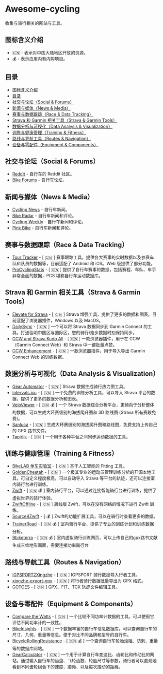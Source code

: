 # Awesome-cycling

收集与骑行相关的网站与工具。

## 图标含义介绍

- :cn: - 表示对中国大陆地区开放的资源。
- :moneybag: - 表示应用内有内购项目。

## 目录

- [图标含义介绍](#图标含义介绍)
- [目录](#目录)
- [社交与论坛（Social \& Forums）](#社交与论坛social--forums)
- [新闻与媒体（News \& Media）](#新闻与媒体news--media)
- [赛事与数据跟踪（Race \& Data Tracking）](#赛事与数据跟踪race--data-tracking)
- [Strava 和 Garmin 相关工具（Strava \& Garmin Tools）](#strava-和-garmin-相关工具strava--garmin-tools)
- [数据分析与可视化（Data Analysis \& Visualization）](#数据分析与可视化data-analysis--visualization)
- [训练与健康管理（Training \& Fitness）](#训练与健康管理training--fitness)
- [路线与导航工具（Routes \& Navigation）](#路线与导航工具routes--navigation)
- [设备与零配件（Equipment \& Components）](#设备与零配件equipment--components)

## 社交与论坛（Social & Forums）

- [Reddit](https://www.reddit.com/r/bicycling/) - 自行车的 Reddit 社区。
- [Bike Forums](http://www.bikeforums.net/) - 自行车论坛。

## 新闻与媒体（News & Media）

- [Cycling News](http://www.cyclingnews.com/) - 自行车新闻。
- [Bike Radar](http://www.bikeradar.com/) - 自行车新闻和评论。
- [Cycling Weekly](http://www.cyclingweekly.co.uk/) - 自行车新闻和评论。
- [Pink Bike](http://www.pinkbike.com/) - 自行车新闻和评论。

## 赛事与数据跟踪（Race & Data Tracking）

- [Tour Tracker](https://live.thetourtracker.com/) - [ :cn: ] 赛事跟踪工具，提供各大赛事的实时数据以及参赛车队和队员的数据等，目前适配了 Android 和 iOS。Web 版提供了部分功能。
- [ProCyclingStats](https://www.procyclingstats.com/) - [ :cn: ] 提供了自行车赛事的数据，包括赛程、车队、车手非常全面的数据，PCS 堪称自行车运动数据库。

## Strava 和 Garmin 相关工具（Strava & Garmin Tools）

- [Elevate for Strava](https://github.com/thomaschampagne/elevate) - [ :cn: ] Strava 增强工具，提供了更多的数据和图表。目前适配了浏览器插件，Windows 以及 MacOS。
- [DailySync](https://gitlab.com/gooin/dailysync) - [ :cn: ] 一个可以将 Strava 数据同步到 Garmin Connect 的工具。打通佳明中国区与国际区，您的骑行/跑步数据时刻保持同步。
- [GCW and Strava Kudo All](https://github.com/Likenttt/gcw-strava-kudo-all) - [ :cn: ] 一款浏览器插件，用于在 GCW（Garmin Connect Web）和 Strava 中一键批量点赞。
- [GCW Enhancement](https://chromewebstore.google.com/detail/gcw-enhancement/kekllebheolphbonigihnnbakpobfcpo) - [ :cn: ] 一款浏览器插件，用于导入导出 Garmin Connect Web 的训练数据。

## 数据分析与可视化（Data Analysis & Visualization）

- [Gear Automator](https://www.gearaut.com/heatmap) - [ :cn: ] Strava 数据生成骑行热力图工具。
- [Intervals.icu](https://intervals.icu/) - [ :cn: ] 一个免费的训练分析工具，可以导入 Strava 平台的数据，提供了更多的数据分析和图表。
- [VeloViewer](https://veloviewer.com/) - [ :cn: :moneybag: ] 一个 Strava 数据综合分析平台，更倾向于分析整体的数据，可以生成大环赛级别的海拔爬升图和 3D 路线图 (Strava 所有赛段免费)。
- [Sanluca](https://sanluca.cc/) - [ :cn: ] 生成大环赛级别的海拔爬升图和路线图，免费支持上传自己的 GPX 路书文件。
- [Tapiriik](https://tapiriik.com/) - [ :cn: ] 一个用于各种平台之间同步运动数据的工具。

## 训练与健康管理（Training & Fitness）

- [BikeLAB 单车实验室](https://bikelab.cn/ai-bike-fitting/) - [ :cn: ] 基于人工智能的 Fitting 工具。
- [GoldenCheetah](https://github.com/goldencheetah/goldencheetah) - [ :cn: ] 一个极其专业的运动员管理训练分析的开源本地工具，可自定义程度极高，可以自动导入 Strava 等平台的轨迹，还可以连接室内骑行台进行训练。
- [Zwift](https://www.zwift.com/) - [ :cn: :moneybag: ] 室内骑行平台，可以通过连接智能骑行台进行训练，提供了虚拟世界的骑行体验。
- [ZwiftOffline](https://github.com/zoffline/zwift-offline) - [ :cn: ] 离线版 Zwift，可以在没有网络的情况下进行 Zwift 训练。
- [Source4Zwift](https://source4zwift.com/) - [ :moneybag: ] Zwift的功能扩展工具，可以在骑行时查看更多的数据。
- [TrainerRoad](https://www.trainerroad.com/) - [ :cn: :moneybag: ] 室内骑行平台，提供了专业的训练计划和训练数据分析。
- [Bbiketerra](https://biketerra.com/) - [ :cn: :moneybag: ]  室内虚拟骑行训练网页，可以上传自己的gpx路书文献生成三维地形画面，需要连接功率骑行台

## 路线与导航工具（Routes & Navigation）

- [IGPSPORT2Xingzhe](https://github.com/kvnZero/IGPSPORT2Xingzhe) - [ :cn: ] IGPSPORT 骑行数据导入行者工具。
- [xingzhe-export-gpx](https://github.com/weaming/xingzhe-export-gpx) - [ :cn: ] 将行者骑行数据批量导出为 GPX 格式。
- [GOTOES](https://gotoes.org/) - [ :cn: ] GPX、FIT、TCX 轨迹文件编辑工具。

## 设备与零配件（Equipment & Components）

- [Compare the Watts](https://compare-the-watts.com/) - [ :cn: ] 一个比较不同功率计数据的工具，可以使用它评估不同功率计的一致性。
- [BikeInsights](https://bikeinsights.com) - [ :cn: ] 一个数据丰富的自行车信息数据库，可以查询自行车的尺寸、几何、重量等信息。便于对比不同品牌和型号的自行车。
- [BicycleRollingResistance](https://www.bicyclerollingresistance.com/) - [ :cn: :moneybag: ] 一个查询自行车轮胎滚阻、防刺、重量等的数据库网站。
- [GearCalculator](https://gear-calculator.com/) - [ :cn: ] 一个用于计算自行车变速比、齿轮比和传动比的网站。通过输入自行车的齿盘、飞轮齿数、轮胎尺寸等参数，骑行者可以直观地看到不同齿轮组合下的速度、踏频、以及每次踏动的距离。
